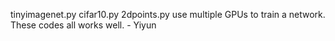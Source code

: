 tinyimagenet.py cifar10.py 2dpoints.py use multiple GPUs to train a network.
These codes all works well. - Yiyun
